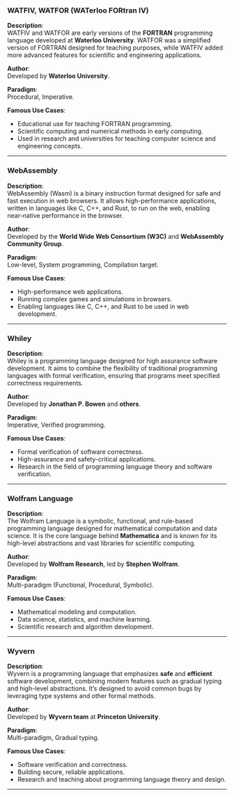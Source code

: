 ### **WATFIV, WATFOR (WATerloo FORtran IV)**

**Description**:  
WATFIV and WATFOR are early versions of the **FORTRAN** programming language developed at **Waterloo University**. WATFOR was a simplified version of FORTRAN designed for teaching purposes, while WATFIV added more advanced features for scientific and engineering applications.

**Author**:  
Developed by **Waterloo University**.

**Paradigm**:  
Procedural, Imperative.

**Famous Use Cases**:  
- Educational use for teaching FORTRAN programming.
- Scientific computing and numerical methods in early computing.
- Used in research and universities for teaching computer science and engineering concepts.

---

### **WebAssembly**

**Description**:  
WebAssembly (Wasm) is a binary instruction format designed for safe and fast execution in web browsers. It allows high-performance applications, written in languages like C, C++, and Rust, to run on the web, enabling near-native performance in the browser.

**Author**:  
Developed by the **World Wide Web Consortium (W3C)** and **WebAssembly Community Group**.

**Paradigm**:  
Low-level, System programming, Compilation target.

**Famous Use Cases**:  
- High-performance web applications.
- Running complex games and simulations in browsers.
- Enabling languages like C, C++, and Rust to be used in web development.

---

### **Whiley**

**Description**:  
Whiley is a programming language designed for high assurance software development. It aims to combine the flexibility of traditional programming languages with formal verification, ensuring that programs meet specified correctness requirements.

**Author**:  
Developed by **Jonathan P. Bowen** and **others**.

**Paradigm**:  
Imperative, Verified programming.

**Famous Use Cases**:  
- Formal verification of software correctness.
- High-assurance and safety-critical applications.
- Research in the field of programming language theory and software verification.

---

### **Wolfram Language**

**Description**:  
The Wolfram Language is a symbolic, functional, and rule-based programming language designed for mathematical computation and data science. It is the core language behind **Mathematica** and is known for its high-level abstractions and vast libraries for scientific computing.

**Author**:  
Developed by **Wolfram Research**, led by **Stephen Wolfram**.

**Paradigm**:  
Multi-paradigm (Functional, Procedural, Symbolic).

**Famous Use Cases**:  
- Mathematical modeling and computation.
- Data science, statistics, and machine learning.
- Scientific research and algorithm development.

---

### **Wyvern**

**Description**:  
Wyvern is a programming language that emphasizes **safe** and **efficient** software development, combining modern features such as gradual typing and high-level abstractions. It’s designed to avoid common bugs by leveraging type systems and other formal methods.

**Author**:  
Developed by **Wyvern team** at **Princeton University**.

**Paradigm**:  
Multi-paradigm, Gradual typing.

**Famous Use Cases**:  
- Software verification and correctness.
- Building secure, reliable applications.
- Research and teaching about programming language theory and design.

---
